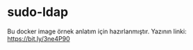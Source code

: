 # sudo-ldap
Bu docker image  örnek anlatım için hazırlanmıştır.
Yazının linki: https://bit.ly/3ne4P90
